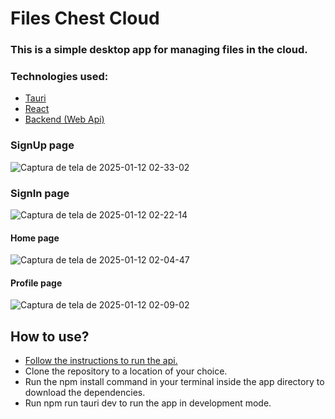 # Files Chest Cloud

### This is a simple desktop app for managing files in the cloud.

### Technologies used:
- [Tauri](https://tauri.app/)
- [React](https://react.dev/)
- [Backend (Web Api)](https://github.com/azevedoguigo/files_chest_cloud_api)


### SignUp page
![Captura de tela de 2025-01-12 02-33-02](https://github.com/user-attachments/assets/1daf1426-b046-49ae-813e-9be7a8fabc0e)


### SignIn page
![Captura de tela de 2025-01-12 02-22-14](https://github.com/user-attachments/assets/c5a473b9-4fa3-4c48-914f-2e4091031d9e)



#### Home page
![Captura de tela de 2025-01-12 02-04-47](https://github.com/user-attachments/assets/41c7a57f-43a7-4d1e-bc82-348b2b4e6369)


#### Profile page
![Captura de tela de 2025-01-12 02-09-02](https://github.com/user-attachments/assets/35c8dda9-b979-4d92-9f81-fd1c5e57d518)

## How to use? 


- [Follow the instructions to run the api.](https://github.com/azevedoguigo/files_chest_cloud_api)
- Clone the repository to a location of your choice.
- Run the npm install command in your terminal inside the app directory to download the dependencies.
- Run npm run tauri dev to run the app in development mode.
